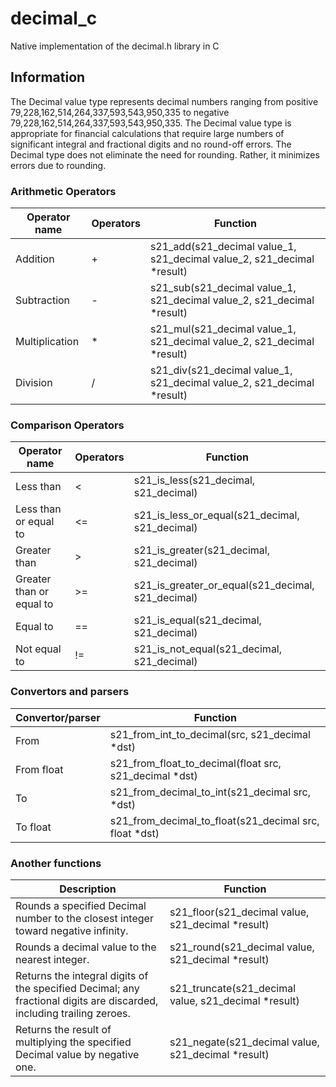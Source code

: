 # decimal_c
Native implementation of the decimal.h library in C

## Information

The Decimal value type represents decimal numbers ranging from positive 79,228,162,514,264,337,593,543,950,335 to negative 79,228,162,514,264,337,593,543,950,335. The Decimal value type is appropriate for financial calculations that require large numbers of significant integral and fractional digits and no round-off errors. The Decimal type does not eliminate the need for rounding. Rather, it minimizes errors due to rounding.


### Arithmetic Operators

| Operator name | Operators  | Function                                                                           | 
| ------ | ------ |------------------------------------------------------------------------------------|
| Addition | + | s21_add(s21_decimal value_1, s21_decimal value_2, s21_decimal *result)         |
| Subtraction | - | s21_sub(s21_decimal value_1, s21_decimal value_2, s21_decimal *result) |
| Multiplication | * | s21_mul(s21_decimal value_1, s21_decimal value_2, s21_decimal *result) | 
| Division | / | s21_div(s21_decimal value_1, s21_decimal value_2, s21_decimal *result) |


### Comparison Operators

| Operator name | Operators  | Function | 
| ------ | ------ | ------ |
| Less than | < | s21_is_less(s21_decimal, s21_decimal) |
| Less than or equal to | <= | s21_is_less_or_equal(s21_decimal, s21_decimal) | 
| Greater than | > |  s21_is_greater(s21_decimal, s21_decimal) |
| Greater than or equal to | >= | s21_is_greater_or_equal(s21_decimal, s21_decimal) | 
| Equal to | == |  s21_is_equal(s21_decimal, s21_decimal) |
| Not equal to | != |  s21_is_not_equal(s21_decimal, s21_decimal) |


### Convertors and parsers

| Convertor/parser | Function | 
| ------ | ------ |
| From  | s21_from_int_to_decimal(src, s21_decimal *dst) |
| From float  | s21_from_float_to_decimal(float src, s21_decimal *dst) |
| To  | s21_from_decimal_to_int(s21_decimal src, *dst) |
| To float  | s21_from_decimal_to_float(s21_decimal src, float *dst) |


### Another functions

| Description | Function                                                         | 
| ------ |------------------------------------------------------------------|
| Rounds a specified Decimal number to the closest integer toward negative infinity. | s21_floor(s21_decimal value, s21_decimal *result)            |	
| Rounds a decimal value to the nearest integer. | s21_round(s21_decimal value, s21_decimal *result)    |
| Returns the integral digits of the specified Decimal; any fractional digits are discarded, including trailing zeroes. | s21_truncate(s21_decimal value, s21_decimal *result) |
| Returns the result of multiplying the specified Decimal value by negative one. | s21_negate(s21_decimal value, s21_decimal *result)   |